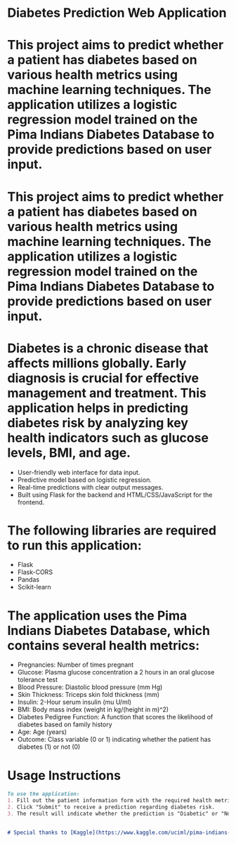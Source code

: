 # Diabetes Prediction Web Application

# This project aims to predict whether a patient has diabetes based on various health metrics using machine learning techniques. The application utilizes a logistic regression model trained on the Pima Indians Diabetes Database to provide predictions based on user input.

# This project aims to predict whether a patient has diabetes based on various health metrics using machine learning techniques. The application utilizes a logistic regression model trained on the Pima Indians Diabetes Database to provide predictions based on user input.

# Diabetes is a chronic disease that affects millions globally. Early diagnosis is crucial for effective management and treatment. This application helps in predicting diabetes risk by analyzing key health indicators such as glucose levels, BMI, and age.

- User-friendly web interface for data input.
- Predictive model based on logistic regression.
- Real-time predictions with clear output messages.
- Built using Flask for the backend and HTML/CSS/JavaScript for the frontend.

# The following libraries are required to run this application:
- Flask
- Flask-CORS
- Pandas
- Scikit-learn


# The application uses the Pima Indians Diabetes Database, which contains several health metrics:
- Pregnancies: Number of times pregnant
- Glucose: Plasma glucose concentration a 2 hours in an oral glucose tolerance test
- Blood Pressure: Diastolic blood pressure (mm Hg)
- Skin Thickness: Triceps skin fold thickness (mm)
- Insulin: 2-Hour serum insulin (mu U/ml)
- BMI: Body mass index (weight in kg/(height in m)^2)
- Diabetes Pedigree Function: A function that scores the likelihood of diabetes based on family history
- Age: Age (years)
- Outcome: Class variable (0 or 1) indicating whether the patient has diabetes (1) or not (0)


# Usage Instructions
```markdown
To use the application:
1. Fill out the patient information form with the required health metrics.
2. Click "Submit" to receive a prediction regarding diabetes risk.
3. The result will indicate whether the prediction is "Diabetic" or "Non-Diabetic".


# Special thanks to [Kaggle](https://www.kaggle.com/uciml/pima-indians-diabetes-database) for providing the dataset used in this project.